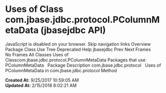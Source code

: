 # Uses of Class com.jbase.jdbc.protocol.PColumnMetaData (jbasejdbc   API)

JavaScript is disabled on your browser. Skip navigation links Overview Package Class Use Tree Deprecated Help jbasejdbc Prev Next Frames No Frames All Classes Uses of Classcom.jbase.jdbc.protocol.PColumnMetaData Packages that use PColumnMetaData   Package Description com.jbase.jdbc.protocol   Uses of PColumnMetaData in com.jbase.jdbc.protocol Method  

**Created At:** 9/25/2017 10:59:05 AM  
**Updated At:** 2/15/2018 8:02:21 AM  

